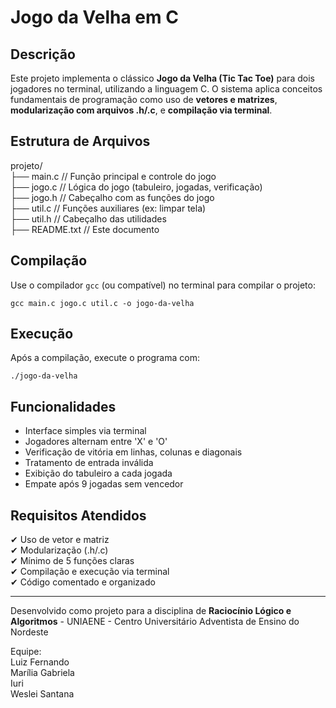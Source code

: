 # Jogo da Velha em C

## Descrição
Este projeto implementa o clássico **Jogo da Velha (Tic Tac Toe)** para dois jogadores no terminal, utilizando a linguagem C. O sistema aplica conceitos fundamentais de programação como uso de **vetores e matrizes**, **modularização com arquivos .h/.c**, e **compilação via terminal**.

## Estrutura de Arquivos

projeto/  
├── main.c        // Função principal e controle do jogo  
├── jogo.c        // Lógica do jogo (tabuleiro, jogadas, verificação)  
├── jogo.h        // Cabeçalho com as funções do jogo  
├── util.c        // Funções auxiliares (ex: limpar tela)  
├── util.h        // Cabeçalho das utilidades  
├── README.txt    // Este documento

## Compilação

Use o compilador `gcc` (ou compatível) no terminal para compilar o projeto:

    gcc main.c jogo.c util.c -o jogo-da-velha

## Execução

Após a compilação, execute o programa com:

    ./jogo-da-velha

## Funcionalidades
- Interface simples via terminal
- Jogadores alternam entre 'X' e 'O'
- Verificação de vitória em linhas, colunas e diagonais
- Tratamento de entrada inválida
- Exibição do tabuleiro a cada jogada
- Empate após 9 jogadas sem vencedor

## Requisitos Atendidos
✔ Uso de vetor e matriz  
✔ Modularização (.h/.c)  
✔ Mínimo de 5 funções claras  
✔ Compilação e execução via terminal  
✔ Código comentado e organizado

---

Desenvolvido como projeto para a disciplina de **Raciocínio Lógico e Algoritmos** - UNIAENE - Centro Universitário Adventista de Ensino do Nordeste

Equipe:  
Luiz Fernando  
Marília Gabriela  
Iuri  
Weslei Santana
